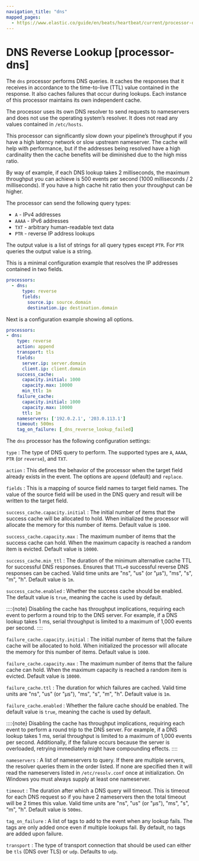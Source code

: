 ```yaml
---
navigation_title: "dns"
mapped_pages:
  - https://www.elastic.co/guide/en/beats/heartbeat/current/processor-dns.html
---
```


# DNS Reverse Lookup [processor-dns]


The `dns` processor performs DNS queries. It caches the responses that it receives in accordance to the time-to-live (TTL) value contained in the response. It also caches failures that occur during lookups. Each instance of this processor maintains its own independent cache.

The processor uses its own DNS resolver to send requests to nameservers and does not use the operating system’s resolver. It does not read any values contained in `/etc/hosts`.

This processor can significantly slow down your pipeline’s throughput if you have a high latency network or slow upstream nameserver. The cache will help with performance, but if the addresses being resolved have a high cardinality then the cache benefits will be diminished due to the high miss ratio.

By way of example, if each DNS lookup takes 2 milliseconds, the maximum throughput you can achieve is 500 events per second (1000 milliseconds / 2 milliseconds). If you have a high cache hit ratio then your throughput can be higher.

The processor can send the following query types:

* `A` - IPv4 addresses
* `AAAA` - IPv6 addresses
* `TXT` - arbitrary human-readable text data
* `PTR` - reverse IP address lookups

The output value is a list of strings for all query types except `PTR`. For `PTR` queries the output value is a string.

This is a minimal configuration example that resolves the IP addresses contained in two fields.

```yaml
processors:
  - dns:
      type: reverse
      fields:
        source.ip: source.domain
        destination.ip: destination.domain
```

Next is a configuration example showing all options.

```yaml
processors:
- dns:
    type: reverse
    action: append
    transport: tls
    fields:
      server.ip: server.domain
      client.ip: client.domain
    success_cache:
      capacity.initial: 1000
      capacity.max: 10000
      min_ttl: 1m
    failure_cache:
      capacity.initial: 1000
      capacity.max: 10000
      ttl: 1m
    nameservers: ['192.0.2.1', '203.0.113.1']
    timeout: 500ms
    tag_on_failure: [_dns_reverse_lookup_failed]
```

The `dns` processor has the following configuration settings:

`type`
:   The type of DNS query to perform. The supported types are `A`, `AAAA`, `PTR` (or `reverse`), and `TXT`.

`action`
:   This defines the behavior of the processor when the target field already exists in the event. The options are `append` (default) and `replace`.

`fields`
:   This is a mapping of source field names to target field names. The value of the source field will be used in the DNS query and result will be written to the target field.

`success_cache.capacity.initial`
:   The initial number of items that the success cache will be allocated to hold. When initialized the processor will allocate the memory for this number of items. Default value is `1000`.

`success_cache.capacity.max`
:   The maximum number of items that the success cache can hold. When the maximum capacity is reached a random item is evicted. Default value is `10000`.

`success_cache.min_ttl`
:   The duration of the minimum alternative cache TTL for successful DNS responses. Ensures that `TTL=0` successful reverse DNS responses can be cached. Valid time units are "ns", "us" (or "µs"), "ms", "s", "m", "h". Default value is `1m`.

`success_cache.enabled`
:  Whether the success cache should be enabled. The default value is `true`, meaning the cache is used by default.

::::{note}
Disabling the cache has throughput implications, requiring each event to perform a round trip to the DNS server. For example, if a DNS lookup takes 1 ms, serial throughput is limited to a maximum of 1,000 events per second.
::::

`failure_cache.capacity.initial`
:   The initial number of items that the failure cache will be allocated to hold. When initialized the processor will allocate the memory for this number of items. Default value is `1000`.

`failure_cache.capacity.max`
:   The maximum number of items that the failure cache can hold. When the maximum capacity is reached a random item is evicted. Default value is `10000`.

`failure_cache.ttl`
:   The duration for which failures are cached. Valid time units are "ns", "us" (or "µs"), "ms", "s", "m", "h". Default value is `1m`.

`failure_cache.enabled`
:  Whether the failure cache should be enabled. The default value is `true`, meaning the cache is used by default.

::::{note}
Disabling the cache has throughput implications, requiring each event to perform a round trip to the DNS server. For example, if a DNS lookup takes 1 ms, serial throughput is limited to a maximum of 1,000 events per second. Additionally, if the failure occurs because the server is overloaded, retrying immediately might have compounding effects.
::::

`nameservers`
:   A list of nameservers to query. If there are multiple servers, the resolver queries them in the order listed. If none are specified then it will read the nameservers listed in `/etc/resolv.conf` once at initialization. On Windows you must always supply at least one nameserver.

`timeout`
:   The duration after which a DNS query will timeout. This is timeout for each DNS request so if you have 2 nameservers then the total timeout will be 2 times this value. Valid time units are "ns", "us" (or "µs"), "ms", "s", "m", "h". Default value is `500ms`.

`tag_on_failure`
:   A list of tags to add to the event when any lookup fails. The tags are only added once even if multiple lookups fail. By default, no tags are added upon failure.

`transport`
:   The type of transport connection that should be used can either be `tls` (DNS over TLS) or `udp`. Defaults to `udp`.

